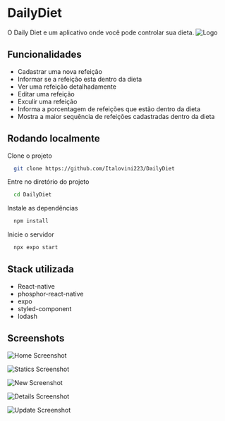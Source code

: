 
# DailyDiet  

O Daily Diet e um aplicativo onde você pode controlar sua dieta. 
![Logo](https://i.imgur.com/LYZzzye.png)



## Funcionalidades

- Cadastrar uma nova refeição
- Informar se a refeição esta dentro da dieta  
- Ver uma refeição detalhadamente
- Editar uma refeição
- Exculir uma refeição
- Informa a porcentagem de refeições que estão dentro da dieta 
- Mostra a maior sequência de refeições cadastradas dentro da dieta


## Rodando localmente

Clone o projeto

```bash
  git clone https://github.com/Italovini223/DailyDiet
```

Entre no diretório do projeto

```bash
  cd DailyDiet
```

Instale as dependências

```bash
  npm install
```

Inicie o servidor

```bash
  npx expo start
```


## Stack utilizada

- React-native
- phosphor-react-native
- expo
- styled-component
- lodash




## Screenshots

![Home Screenshot](https://i.imgur.com/IIjC8LC.jpg)

![Statics Screenshot](https://i.imgur.com/MFmlBIR.jpg)

![New Screenshot](https://i.imgur.com/B40BxeC.jpg)

![Details Screenshot](https://i.imgur.com/YpERqKd.jpg)

![Update Screenshot](https://i.imgur.com/chKv83e.jpg)
